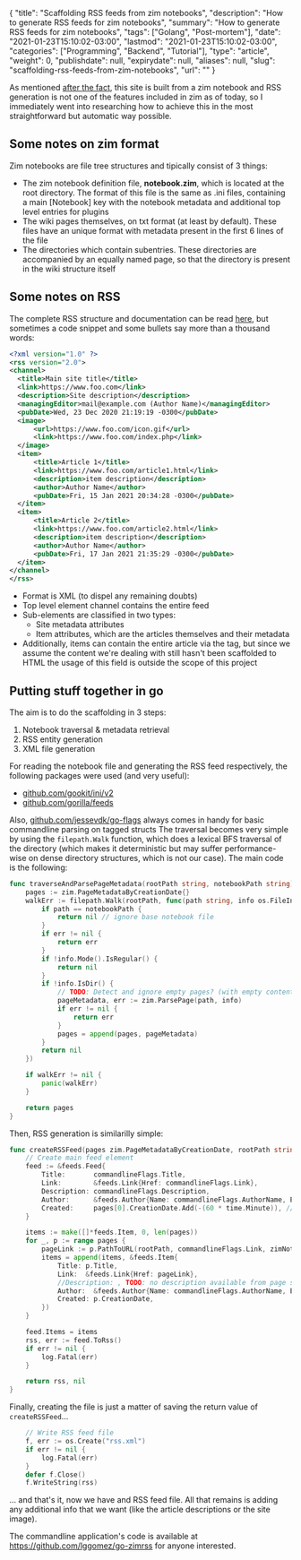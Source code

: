 {
    "title": "Scaffolding RSS feeds from zim notebooks",
    "description": "How to generate RSS feeds for zim notebooks",
    "summary": "How to generate RSS feeds for zim notebooks",
    "tags": ["Golang", "Post-mortem"],
    "date": "2021-01-23T15:10:02-03:00",
    "lastmod": "2021-01-23T15:10:02-03:00",
    "categories": ["Programming", "Backend", "Tutorial"],
    "type": "article",
    "weight": 0,
    "publishdate": null,
    "expirydate": null,
    "aliases": null,
    "slug": "scaffolding-rss-feeds-from-zim-notebooks",
    "url": ""
}

As mentioned [after the fact](https://luisgg.me/About_RSS_feed.html), this site is built from a zim notebook and RSS generation is not one of the features included in zim as of today, so I immediately went into researching how to achieve this in the most straightforward but automatic way possible.

## Some notes on zim format 
Zim notebooks are file tree structures and tipically consist of 3 things:
* The zim notebook definition file, **notebook.zim**, which is located at the root directory. The format of this file is the same as .ini files, containing a main [Notebook] key with the notebook metadata and additional top level entries for plugins
* The wiki pages themselves, on txt format (at least by default). These files have an unique format with metadata present in the first 6 lines of the file
* The directories which contain subentries. These directories are accompanied by an equally named page, so that the directory is present in the wiki structure itself 

## Some notes on RSS 
The complete RSS structure and documentation can be read [here](https://www.xul.fr/en-xml-rss.html#structure), but sometimes a code snippet and some bullets say more than a thousand words:

```xml
<?xml version="1.0" ?>
<rss version="2.0">
<channel>
  <title>Main site title</title>
  <link>https://www.foo.com</link>
  <description>Site description</description>
  <managingEditor>mail@example.com (Author Name)</managingEditor>
  <pubDate>Wed, 23 Dec 2020 21:19:19 -0300</pubDate>
  <image>
      <url>https://www.foo.com/icon.gif</url>
      <link>https://www.foo.com/index.php</link>
  </image>
  <item>
      <title>Article 1</title>
      <link>https://www.foo.com/article1.html</link>
      <description>item description</description>
      <author>Author Name</author>
      <pubDate>Fri, 15 Jan 2021 20:34:28 -0300</pubDate>
  </item>
  <item>
      <title>Article 2</title>
      <link>https://www.foo.com/article2.html</link>
      <description>item description</description>
      <author>Author Name</author>
      <pubDate>Fri, 17 Jan 2021 21:35:29 -0300</pubDate>
  </item>
</channel>
</rss> 
```

* Format is XML (to dispel any remaining doubts)
* Top level element channel contains the entire feed
* Sub-elements are classified in two types:
	* Site metadata attributes
	* Item attributes, which are the articles themselves and their metadata
* Additionally, items can contain the entire article via the __<content>__ tag, but since we assume the content we're dealing with still hasn't been scaffolded to HTML the usage of this field is outside the scope of this project

## Putting stuff together in go 
The aim is to do the scaffolding in 3 steps:
1. Notebook traversal & metadata retrieval
2. RSS entity generation
3. XML file generation

For reading the notebook file and generating the RSS feed respectively, the following packages were used (and very useful):
* [github.com/gookit/ini/v2](http://github.com/gookit/ini/v2)
* [github.com/gorilla/feeds](http://github.com/gorilla/feeds)

Also, [github.com/jessevdk/go-flags](http://github.com/jessevdk/go-flags) always comes in handy for basic commandline parsing on tagged structs
The traversal becomes very simple by using the `filepath.Walk` function, which does a lexical BFS traversal of the directory (which makes it deterministic but may suffer performance-wise on dense directory structures, which is not our case). The main code is the following:

```go
func traverseAndParsePageMetadata(rootPath string, notebookPath string) zim.PageMetadataByCreationDate {
	pages := zim.PageMetadataByCreationDate{}
	walkErr := filepath.Walk(rootPath, func(path string, info os.FileInfo, err error) error {
		if path == notebookPath {
			return nil // ignore base notebook file
		}
		if err != nil {
			return err
		}
		if !info.Mode().IsRegular() {
			return nil
		}
		if !info.IsDir() {
			// TODO: Detect and ignore empty pages? (with empty content starting from line 7)
			pageMetadata, err := zim.ParsePage(path, info)
			if err != nil {
				return err
			}
			pages = append(pages, pageMetadata)
		}
		return nil
	})

	if walkErr != nil {
		panic(walkErr)
	}

	return pages
}
```

Then, RSS generation is similarilly simple:

```go
func createRSSFeed(pages zim.PageMetadataByCreationDate, rootPath string, zimNotebook zim.Notebook) (string, error) {
	// Create main feed element
	feed := &feeds.Feed{
		Title:       commandlineFlags.Title,
		Link:        &feeds.Link{Href: commandlineFlags.Link},
		Description: commandlineFlags.Description,
		Author:      &feeds.Author{Name: commandlineFlags.AuthorName, Email: commandlineFlags.AuthorEmail},
		Created:     pages[0].CreationDate.Add(-(60 * time.Minute)), // Use 1 hour prior to the first page creation as an arbitrary creation date
	}

	items := make([]*feeds.Item, 0, len(pages))
	for _, p := range pages {
		pageLink := p.PathToURL(rootPath, commandlineFlags.Link, zimNotebook.DefaultFileExtension)
		items = append(items, &feeds.Item{
			Title: p.Title,
			Link:  &feeds.Link{Href: pageLink},
			//Description: , TODO: no description available from page so this will be filled manually on generated file
			Author:  &feeds.Author{Name: commandlineFlags.AuthorName, Email: commandlineFlags.AuthorEmail},
			Created: p.CreationDate,
		})
	}

	feed.Items = items
	rss, err := feed.ToRss()
	if err != nil {
		log.Fatal(err)
	}

	return rss, nil
}
```

Finally, creating the file is just a matter of saving the return value of `createRSSFeed`...

```go
	// Write RSS feed file
	f, err := os.Create("rss.xml")
	if err != nil {
		log.Fatal(err)
	}
	defer f.Close()
	f.WriteString(rss)
```

... and that's it, now we have and RSS feed file. All that remains is adding any additional info that we want (like the article descriptions or the site image).

The commandline application's code is available at https://github.com/lggomez/go-zimrss for anyone interested.
